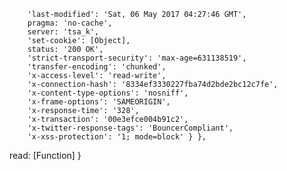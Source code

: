         'last-modified': 'Sat, 06 May 2017 04:27:46 GMT',
        pragma: 'no-cache',
        server: 'tsa_k',
        'set-cookie': [Object],
        status: '200 OK',
        'strict-transport-security': 'max-age=631138519',
        'transfer-encoding': 'chunked',
        'x-access-level': 'read-write',
        'x-connection-hash': '8334ef3330227fba74d2bde2bc12c7fe',
        'x-content-type-options': 'nosniff',
        'x-frame-options': 'SAMEORIGIN',
        'x-response-time': '328',
        'x-transaction': '00e3efce004b91c2',
        'x-twitter-response-tags': 'BouncerCompliant',
        'x-xss-protection': '1; mode=block' } },
  read: [Function] }